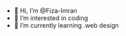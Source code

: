 - 👋 Hi, I’m @Fiza-Imran
- 👀 I’m interested in coding
- 🌱 I’m currently learning .web design
  

<!---
Fiza-Imran/Fiza-Imran is a ✨ special ✨ repository because its `README.md` (this file) appears on your GitHub profile.
You can click the Preview link to take a look at your changes.
--->

